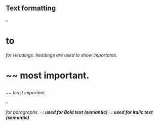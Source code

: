 ## Text formatting

▫️<h1> to <h6> for Headings. headings are used to show importants.
    <h1> ~~ most important.
    <h2>
    <h3>
    <h4>
    <h5>
    <h6> ~~ least important.

▫️<p> for paragraphs.
▫️<strong> : used for Bold text (semantic)
▫️<em> : used for italic text (semantic)
